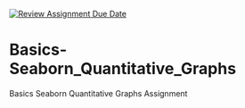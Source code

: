 [![Review Assignment Due Date](https://classroom.github.com/assets/deadline-readme-button-24ddc0f5d75046c5622901739e7c5dd533143b0c8e959d652212380cedb1ea36.svg)](https://classroom.github.com/a/GO2XCarv)
# Basics-Seaborn_Quantitative_Graphs
Basics Seaborn Quantitative Graphs Assignment
